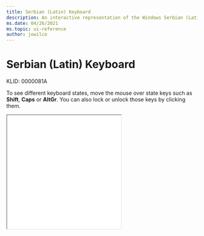```yaml
---
title: Serbian (Latin) Keyboard
description: An interactive representation of the Windows Serbian (Latin) keyboard. To see different keyboard states, click or move the mouse over the state keys.
ms.date: 04/26/2021
ms.topic: ui-reference
author: jowilco
---
```


# Serbian (Latin) Keyboard

KLID: 0000081A

To see different keyboard states, move the mouse over state keys such as **Shift**, **Caps** or **AltGr**. You can also lock or unlock those keys by clicking them.

<iframe src="kbdycl.html" height="300"></iframe>
